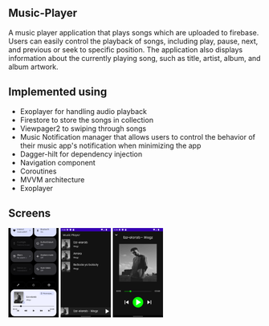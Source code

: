 ## Music-Player
A music player application that plays songs which are uploaded to firebase. Users can easily control the playback of songs, including play, pause, next, and previous or seek to specific position. 
The application also displays information about the currently playing song, such as title, artist, album, and album artwork.

## Implemented using
* Exoplayer for handling audio playback
* Firestore to store the songs in collection
* Viewpager2 to swiping through songs
* Music Notification manager that allows users to control the behavior of their music app's notification when minimizing the app
* Dagger-hilt for dependency injection
* Navigation component
* Coroutines
* MVVM architecture
* Exoplayer

## Screens
<p float="left">
  <img src="Screens/screen_1.png" width="100" />
  <img src="Screens/screen_2.png" width="100" /> 
  <img src="Screens/screen_3.png" width="100" />
                                            
</p> 
